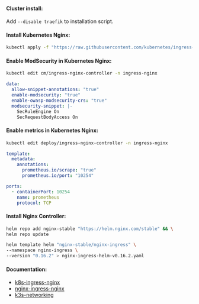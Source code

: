 #### Cluster install:
Add `--disable traefik` to installation script.

#### Install Kubernetes Nginx:
```bash
kubectl apply -f "https://raw.githubusercontent.com/kubernetes/ingress-nginx/controller-v1.6.4/deploy/static/provider/cloud/deploy.yaml"
```

#### Enable ModSecurity in Kubernetes Nginx:
```bash
kubectl edit cm/ingress-nginx-controller -n ingress-nginx
```
```yaml
data:
  allow-snippet-annotations: "true"
  enable-modsecurity: "true"
  enable-owasp-modsecurity-crs: "true"
  modsecurity-snippet: |-
    SecRuleEngine On
    SecRequestBodyAccess On
```

#### Enable metrics in Kubernetes Nginx:
```bash
kubectl edit deploy/ingress-nginx-controller -n ingress-nginx
```
```yaml
template:
  metadata:
    annotations:
      prometheus.io/scrape: "true"
      prometheus.io/port: "10254"
```
```yaml
ports:
  - containerPort: 10254
    name: prometheus
    protocol: TCP
```

#### Install Nginx Controller:
```bash
helm repo add nginx-stable "https://helm.nginx.com/stable" && \
helm repo update
```
```bash
helm template helm "nginx-stable/nginx-ingress" \
--namespace nginx-ingress \
--version "0.16.2" > nginx-ingress-helm-v0.16.2.yaml
```

#### Documentation:
- [k8s-ingress-nginx](https://github.com/kubernetes/ingress-nginx/)
- [nginx-ingress-nginx](https://github.com/nginxinc/kubernetes-ingress)
- [k3s-networking](https://docs.k3s.io/networking)
